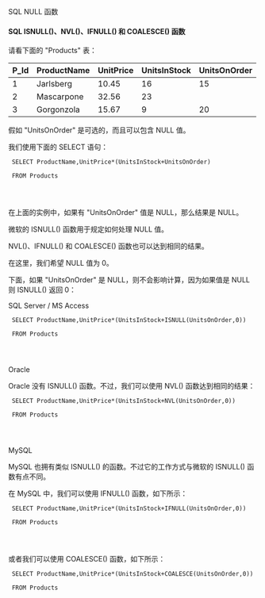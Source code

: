  SQL NULL 函数 

#### SQL ISNULL()、NVL()、IFNULL() 和 COALESCE() 函数

 请看下面的 "Products" 表：

 

|P_Id|ProductName|UnitPrice|UnitsInStock|UnitsOnOrder|
|:--|:--|:--|:--|:--|
|1|Jarlsberg|10.45|16|15|
|2|Mascarpone|32.56|23| |
|3|Gorgonzola|15.67|9|20|

假如 "UnitsOnOrder" 是可选的，而且可以包含 NULL 值。

 我们使用下面的 SELECT 语句：

 
```
 SELECT ProductName,UnitPrice*(UnitsInStock+UnitsOnOrder)

 FROM Products




```
 在上面的实例中，如果有 "UnitsOnOrder" 值是 NULL，那么结果是 NULL。

 微软的 ISNULL() 函数用于规定如何处理 NULL 值。

 NVL()、IFNULL() 和 COALESCE() 函数也可以达到相同的结果。

 在这里，我们希望 NULL 值为 0。

 下面，如果 "UnitsOnOrder" 是 NULL，则不会影响计算，因为如果值是 NULL 则 ISNULL() 返回 0：

 SQL Server / MS Access

 
```
 SELECT ProductName,UnitPrice*(UnitsInStock+ISNULL(UnitsOnOrder,0))

 FROM Products




```
 Oracle

 Oracle 没有 ISNULL() 函数。不过，我们可以使用 NVL() 函数达到相同的结果：

 
```
 SELECT ProductName,UnitPrice*(UnitsInStock+NVL(UnitsOnOrder,0))

 FROM Products




```
 MySQL

 MySQL 也拥有类似 ISNULL() 的函数。不过它的工作方式与微软的 ISNULL() 函数有点不同。

 在 MySQL 中，我们可以使用 IFNULL() 函数，如下所示：

 
```
 SELECT ProductName,UnitPrice*(UnitsInStock+IFNULL(UnitsOnOrder,0))

 FROM Products




```
 或者我们可以使用 COALESCE() 函数，如下所示：

 
```
 SELECT ProductName,UnitPrice*(UnitsInStock+COALESCE(UnitsOnOrder,0))

 FROM Products




```
 




